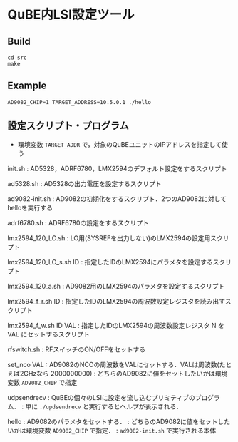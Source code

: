 # QuBE内LSI設定ツール

## Build

```
cd src
make
```

## Example

```
AD9082_CHIP=1 TARGET_ADDRESS=10.5.0.1 ./hello
```

## 設定スクリプト・プログラム

- 環境変数 `TARGET_ADDR` で，対象のQuBEユニットのIPアドレスを指定して使う

init.sh
:  AD5328，ADRF6780，LMX2594のデフォルト設定をするスクリプト

ad5328.sh
:  AD5328の出力電圧を設定するスクリプト

ad9082-init.sh
:  AD9082の初期化をするスクリプト．2つのAD9082に対してhelloを実行する

adrf6780.sh
:  ADRF6780の設定をするスクリプト

lmx2594_120_LO.sh
:  LO用(SYSREFを出力しない)のLMX2594の設定用スクリプト

lmx2594_120_LO_s.sh ID
:  指定したIDのLMX2594にパラメタを設定するスクリプト

lmx2594_120_a.sh
:  AD9082用のLMX2594のパラメタを設定するスクリプト

lmx2594_f_r.sh ID
:  指定したIDのLMX2594の周波数設定レジスタを読み出すスクリプト

lmx2594_f_w.sh ID VAL
:  指定したIDのLMX2594の周波数設定レジスタ N を VAL にセットするスクリプト

rfswitch.sh
:  RFスイッチのON/OFFをセットする

set_nco VAL
:  AD9082のNCOの周波数をVALにセットする．VALは周波数(たとえば2GHzなら 2000000000)
:  どちらのAD9082に値をセットしたいかは環境変数 `AD9082_CHIP` で指定

udpsendrecv
:  QuBEの個々のLSIに設定を流し込むプリミティブのプログラム．
:  単に `./updsendrecv` と実行するとヘルプが表示される．

hello
:  AD9082のパラメタをセットする．
:  どちらのAD9082に値をセットしたいかは環境変数 `AD9082_CHIP` で指定．
:  `ad9082-init.sh` で実行される本体
